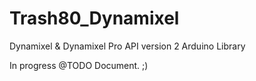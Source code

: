 # Trash80_Dynamixel
Dynamixel &amp; Dynamixel Pro API version 2 Arduino Library

In progress @TODO Document. ;)
